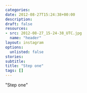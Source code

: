 ```yaml
---
categories:
date: 2012-08-27T15:24:38+00:00
description:
draft: false
resources:
- src: 2012-08-27_15-24-38_UTC.jpg
  name: "header"
layout: instagram
options:
  unlisted: false
stories:
subtitle:
title: "Step one"
tags: []
---
```


"Step one"
